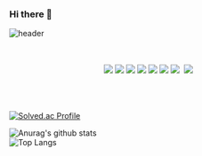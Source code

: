 ### Hi there 👋

<!--
**karl21-02/karl21-02** is a ✨ _special_ ✨ repository because its `README.md` (this file) appears on your GitHub profile.

Here are some ideas to get you started:

- 🔭 I’m currently working on ...
- 🌱 I’m currently learning ...
- 👯 I’m looking to collaborate on ...
- 🤔 I’m looking for help with ...
- 💬 Ask me about ...
- 📫 How to reach me: ...
- 😄 Pronouns: ...
- ⚡ Fun fact: ...
-->
![header](https://capsule-render.vercel.app/api?type=slice&color=auto&height=300&section=header&text=Code%20With%20Karl!&fontSize=90)

<div align="center">
  <br><br>
  <img src="https://img.shields.io/badge/JAVA-orange?style=plastic&logo=JAVA&logoColor=#ECD53F"/>
  <img src="https://img.shields.io/badge/Spring Boot-green?style=plastic&logo=Spring Boot&logoColor=#6DB33F"/>
  <img src="https://img.shields.io/badge/JavaScript-yellow?style=plastic&logo=JavaScript&logoColor=#ECD53F"/>
  <img src="https://img.shields.io/badge/CSS3-blue?style=plastic&logo=CSS3&logoColor=#1572B6"/>
  <img src="https://img.shields.io/badge/HTML5-red?style=plastic&logo=HTML5&logoColor=#E34F26"/>
  <img src="https://img.shields.io/badge/FLUTTER-orange?style=plastic&logo=FLUTTER&logoColor=#800080"/>
  <img src="https://img.shields.io/badge/MYSQL-3766AB?style=flat-square&logo=MYSQL&logoColor=red"/></a>&nbsp 
  <img src="https://img.shields.io/badge/yellow?style=flat-square&logo=AWS&logoColor=yellow"/></a>&nbsp 
</div>
<br><br><br>

[![Solved.ac Profile](http://mazassumnida.wtf/api/v2/generate_badge?boj=manuna530)](https://solved.ac/manuna530/)

![Anurag's github stats](https://github-readme-stats.vercel.app/api?username=karl21-02&show_icons=true&theme=tokyonight)
<br>
![Top Langs](https://github-readme-stats.vercel.app/api/top-langs/?username=karl21-02&layout=compact&theme=tokyonight)
